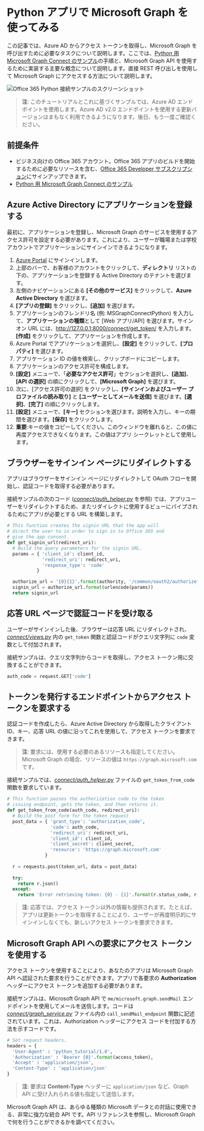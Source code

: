 # <a name="get-started-with-microsoft-graph-in-a-python-app"></a>Python アプリで Microsoft Graph を使ってみる 

この記事では、Azure AD からアクセス トークンを取得し、Microsoft Graph を呼び出すために必要なタスクについて説明します。ここでは、[Python 用 Microsoft Graph Connect のサンプル](https://github.com/microsoftgraph/python3-connect-rest-sample)の手順と、Microsoft Graph API を使用するために実装する主要な概念について説明します。直接 REST 呼び出しを使用して Microsoft Graph にアクセスする方法について説明します。

![Office 365 Python 接続サンプルのスクリーンショット](./images/web-screenshot.png)

> **注**: このチュートリアルとこれに基づくサンプルでは、Azure AD エンドポイントを使用します。Azure AD v2.0 エンドポイントを使用する更新バージョンはまもなく利用できるようになります。後日、もう一度ご確認ください。

##  <a name="prerequisites"></a>前提条件

  * ビジネス向けの Office 365 アカウント。Office 365 アプリのビルドを開始するために必要なリソースを含む、[Office 365 Developer サブスクリプション](https://msdn.microsoft.com/en-us/office/office365/howto/setup-development-environment#bk_Office365Account)にサインアップできます。
  * [Python 用 Microsoft Graph Connect のサンプル](https://github.com/microsoftgraph/python3-connect-rest-sample)

## <a name="register-the-application-in-azure-active-directory"></a>Azure Active Directory にアプリケーションを登録する

最初に、アプリケーションを登録し、Microsoft Graph のサービスを使用するアクセス許可を設定する必要があります。これにより、ユーザーが職場または学校アカウントでアプリケーションにサインインできるようになります。

1. [Azure Portal](https://portal.azure.com/) にサインインします。
2. 上部のバーで、お客様のアカウントをクリックして、**ディレクトリ** リストの下の、アプリケーションを登録する Active Directory のテナントを選びます。
3. 左側のナビゲーションにある **[その他のサービス]** をクリックして、**Azure Active Directory** を選びます。
4. **[アプリの登録]** をクリックし、**[追加]** を選びます。
5. アプリケーションのフレンドリ名 (例: MSGraphConnectPython) を入力して、**アプリケーションの種類**として [Web アプリ/API] を選びます。サインオン URL には、http://127.0.0.1:8000/connect/get_token/ を入力します。**[作成]** をクリックして、アプリケーションを作成します。
6. Azure Portal でアプリケーションを選択し、**[設定]** をクリックして、**[プロパティ]** を選びます。
7. アプリケーション ID の値を検索し、クリップボードにコピーします。
8. アプリケーションのアクセス許可を構成します。
9. **[設定]** メニューで、「**必要なアクセス許可**」セクションを選択し、**[追加]**、**[API の選択]** の順にクリックして、**[Microsoft Graph]** を選びます。
10. 次に、[アクセス許可の選択] をクリックし、**[サインインおよびユーザー プロファイルの読み取り]** と **[ユーザーとしてメールを送信]** を選びます。**[選択]**、**[完了]** の順にクリックします。
11. **[設定]** メニューで、**[キー]** セクションを選びます。説明を入力し、キーの期間を選びます。**[保存]** をクリックします。
12. **重要**:キーの値をコピーしてください。このウィンドウを離れると、この値に再度アクセスできなくなります。この値はアプリ シークレットとして使用します。

## <a name="redirect-the-browser-to-the-sign-in-page"></a>ブラウザーをサインイン ページにリダイレクトする

アプリはブラウザーをサインイン ページにリダイレクトして OAuth フローを開始し、認証コードを取得する必要があります。 

接続サンプルの次のコード ([*connect/auth_helper.py*](https://github.com/microsoftgraph/python3-connect-rest-sample/blob/master/connect/auth_helper.py) を参照) では、アプリユーザーをリダイレクトするため、またリダイレクトに使用するビューにパイプされるためにアプリが必要とする URL を構築します。 

```python
# This function creates the signin URL that the app will
# direct the user to in order to sign in to Office 365 and
# give the app consent.
def get_signin_url(redirect_uri):
  # Build the query parameters for the signin URL.
  params = { 'client_id': client_id,
             'redirect_uri': redirect_uri,
             'response_type': 'code'
           }

  authorize_url = '{0}{1}'.format(authority, '/common/oauth2/authorize?{0}')
  signin_url = authorize_url.format(urlencode(params))
  return signin_url
```

<!--<a name="authCode"></a>-->
## <a name="receive-an-authorization-code-in-your-reply-url-page"></a>応答 URL ページで認証コードを受け取る

ユーザーがサインインした後、ブラウザーは応答 URL にリダイレクトされ、[*connect/views.py*](https://github.com/microsoftgraph/python3-connect-rest-sample/blob/master/connect/views.py) 内の ```get_token``` 関数と認証コードがクエリ文字列に ```code``` 変数として付加されます。 

接続サンプルは、クエリ文字列からコードを取得し、アクセス トークン用に交換することができます。

```python
auth_code = request.GET['code']
```

<!--<a name="accessToken"></a>-->
## <a name="request-an-access-token-from-the-token-issuing-endpoint"></a>トークンを発行するエンドポイントからアクセス トークンを要求する

認証コードを作成したら、Azure Active Directory から取得したクライアント ID、キー、応答 URL の値に沿ってこれを使用して、アクセス トークンを要求できます。 

> **注**: 要求には、使用する必要のあるリソースも指定してください。Microsoft Graph の場合、リソースの値は `https://graph.microsoft.com` です。

接続サンプルでは、[*connect/auth_helper.py*](https://github.com/microsoftgraph/python3-connect-rest-sample/blob/master/connect/auth_helper.py) ファイルの ```get_token_from_code``` 関数を要求しています。

```python
# This function passes the authorization code to the token
# issuing endpoint, gets the token, and then returns it.
def get_token_from_code(auth_code, redirect_uri):
  # Build the post form for the token request
  post_data = { 'grant_type': 'authorization_code',
                'code': auth_code,
                'redirect_uri': redirect_uri,
                'client_id': client_id,
                'client_secret': client_secret,
                'resource': 'https://graph.microsoft.com'
              }
              
  r = requests.post(token_url, data = post_data)
  
  try:
    return r.json()
  except:
    return 'Error retrieving token: {0} - {1}'.format(r.status_code, r.text)
```

> **注**: 応答では、アクセス トークン以外の情報も提供されます。たとえば、アプリは更新トークンを取得することにより、ユーザーが再度明示的にサインインしなくても、新しいアクセス トークンを要求できます。

<!--<a name="request"></a>-->
## <a name="use-the-access-token-in-a-request-to-the-microsoft-graph-api"></a>Microsoft Graph API への要求にアクセス トークンを使用する

アクセス トークンを使用することにより、あなたのアプリは Microsoft Graph API へ認証された要求を行うことができます。アプリで各要求の **Authorization** ヘッダーにアクセス トークンを追加する必要があります。

接続サンプルは、Microsoft Graph API で ```me/microsoft.graph.sendMail``` エンドポイントを使用してメールを送信します。コードは [*connect/graph_service.py*](https://github.com/microsoftgraph/python3-connect-rest-sample/blob/master/connect/graph_service.py) ファイル内の ```call_sendMail_endpoint``` 関数に記述されています。これは、Authorization ヘッダーにアクセス コードを付加する方法を示すコードです。

```python
# Set request headers.
headers = { 
  'User-Agent' : 'python_tutorial/1.0',
  'Authorization' : 'Bearer {0}'.format(access_token),
  'Accept' : 'application/json',
  'Content-Type' : 'application/json'
}
```

> **注**: 要求は **Content-Type** ヘッダーに `application/json` など、Graph API に受け入れられる値も指定して送信します。

Microsoft Graph API は、あらゆる種類の Microsoft データとの対話に使用できる、非常に強力な統合 API です。API リファレンスを参照し、Microsoft Graph で何を行うことができるかを調べてください。